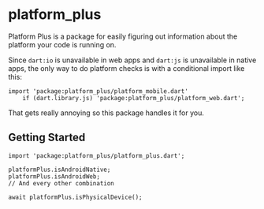 # platform_plus

Platform Plus is a package for easily figuring out information about the platform your code is running on.

Since `dart:io` is unavailable in web apps and `dart:js` is unavailable in native apps, the only way to do platform checks is with a conditional import like this: 

```
import 'package:platform_plus/platform_mobile.dart'
    if (dart.library.js) 'package:platform_plus/platform_web.dart';
```

That gets really annoying so this package handles it for you.

## Getting Started

```
import 'package:platform_plus/platform_plus.dart';

platformPlus.isAndroidNative;
platformPlus.isAndroidWeb;
// And every other combination

await platformPlus.isPhysicalDevice();
```
